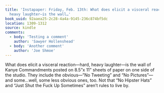 ```yaml
---
title: 'Instapaper: Friday, Feb. 13th: What does elicit a visceral reaction—hard,
  heavy laughter—is the wall…'
book_uuid: 92aaea25-2c28-4a4a-9145-236c874bf5dc
location: 1309-1312
source: kindle
comments:
  - body: 'Testing a comment'
    author: 'Sawyer Hollenshead'
  - body: 'Another comment'
    author: 'Joe Shmoe'
---
```


What does elicit a visceral reaction—hard, heavy laughter—is the wall of Kanye Commandments posted on 8.5”x 11” sheets of paper on one side of the studio. They include the obvious—”No Tweeting” and “No Pictures”—and some…well, some less obvious ones, too. Not that “No Hipster Hats” and “Just Shut the Fuck Up Sometimes” aren’t rules to live by.